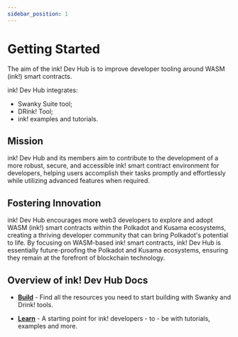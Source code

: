 ```yaml
---
sidebar_position: 1
---
```


# Getting Started

The aim of the ink! Dev Hub is to improve developer tooling around WASM (ink!) smart contracts.

ink! Dev Hub integrates:
- Swanky Suite tool;
- DRink! Tool;
- ink! examples and tutorials.

## Mission

ink! Dev Hub and its members aim to contribute to the development of a more robust, secure, and accessible ink! smart contract environment for developers, helping users accomplish their tasks promptly and effortlessly while utilizing advanced features when required.

## Fostering Innovation

ink! Dev Hub encourages more web3 developers to explore and adopt WASM (ink!) smart contracts within the Polkadot and Kusama ecosystems, creating a thriving developer community that can bring Polkadot's potential to life. By focusing on WASM-based ink! smart contracts, ink! Dev Hub is essentially future-proofing the Polkadot and Kusama ecosystems, ensuring they remain at the forefront of blockchain technology.

## Overview of ink! Dev Hub Docs

- [**Build**](/docs/build) - Find all the resources you need to start building with Swanky and Drink! tools.

- [**Learn**](/docs/learn) - A starting point for ink! developers - to - be with tutorials, examples and more. 

